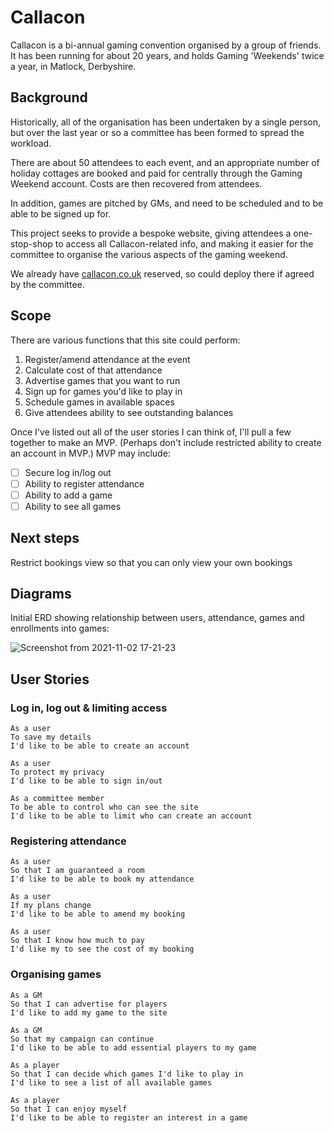 # Callacon
Callacon is a bi-annual gaming convention organised by a group of friends. It has been running for about 20 years, and holds Gaming 'Weekends' twice a year, in Matlock, Derbyshire.  

## Background

Historically, all of the organisation has been undertaken by a single person, but over the last year or so a committee has been formed to spread the workload.  

There are about 50 attendees to each event, and an appropriate number of holiday cottages are booked and paid for centrally through the Gaming Weekend account. Costs are then recovered from attendees.

In addition, games are pitched by GMs, and need to be scheduled and to be able to be signed up for.

This project seeks to provide a bespoke website, giving attendees a one-stop-shop to access all Callacon-related info, and making it easier for the committee to organise the various aspects of the gaming weekend.

We already have [callacon.co.uk](http://www.callacon.co.uk) reserved, so could deploy there if agreed by the committee.

## Scope
There are various functions that this site could perform:
1. Register/amend attendance at the event
2. Calculate cost of that attendance
3. Advertise games that you want to run
4. Sign up for games you'd like to play in
5. Schedule games in available spaces
6. Give attendees ability to see outstanding balances

Once I've listed out all of the user stories I can think of, I'll pull a few together to make an MVP. (Perhaps don't include restricted ability to create an account in MVP.) MVP may include:
- [ ] Secure log in/log out
- [ ] Ability to register attendance
- [ ] Ability to add a game
- [ ] Ability to see all games

## Next steps
Restrict bookings view so that you can only view your own bookings
 
## Diagrams
Initial ERD showing relationship between users, attendance, games and enrollments into games:

![Screenshot from 2021-11-02 17-21-23](https://user-images.githubusercontent.com/62619601/139914556-b201a10e-d2b9-494e-aa8d-e15fd2d440d9.png)

## User Stories
### Log in, log out & limiting access

```
As a user
To save my details
I'd like to be able to create an account
```
```
As a user
To protect my privacy
I'd like to be able to sign in/out
```
```
As a committee member
To be able to control who can see the site
I'd like to be able to limit who can create an account
```

### Registering attendance
```
As a user
So that I am guaranteed a room
I'd like to be able to book my attendance
```
```
As a user
If my plans change
I'd like to be able to amend my booking
```
```
As a user
So that I know how much to pay
I'd like my to see the cost of my booking
```

### Organising games
```
As a GM
So that I can advertise for players
I'd like to add my game to the site
```
```
As a GM
So that my campaign can continue
I'd like to be able to add essential players to my game
```
```
As a player
So that I can decide which games I'd like to play in
I'd like to see a list of all available games
```
```
As a player
So that I can enjoy myself
I'd like to be able to register an interest in a game
```
